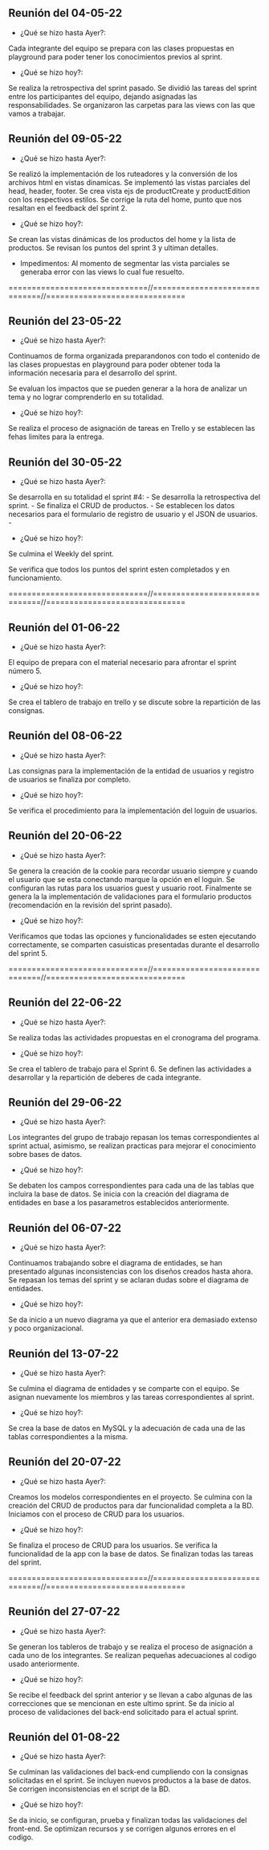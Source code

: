 ## Reunión del 04-05-22

- ¿Qué se hizo hasta Ayer?:

Cada integrante del equipo se prepara con las clases propuestas en playground para poder tener los conocimientos previos al sprint.

- ¿Qué se hizo hoy?:

Se realiza la retrospectiva del sprint pasado.
Se dividió las tareas del sprint entre los participantes del equipo, dejando asignadas las responsabilidades.
Se organizaron las carpetas para las views con las que vamos a trabajar.


## Reunión del 09-05-22

- ¿Qué se hizo hasta Ayer?:

Se realizó la implementación de los ruteadores y la conversión de los archivos html en vistas dinamicas.
Se implementó las vistas parciales del head, header, footer.
Se crea vista ejs de productCreate y productEdition con los respectivos estilos.
Se corrige la ruta del home, punto que nos resaltan en el feedback del sprint 2.

- ¿Qué se hizo hoy?:

Se crean las vistas dinámicas de los productos del home y la lista de productos.
Se revisan los puntos del sprint 3 y ultiman detalles.

- Impedimentos:
Al momento de segmentar las vista parciales se generaba error con las views lo cual fue resuelto.

==============================//==============================//==============================

## Reunión del 23-05-22
- ¿Qué se hizo hasta Ayer?:

Continuamos de forma organizada preparandonos con todo el contenido de las clases propuestas en playground para poder obtener toda la información necesaria para el desarrollo del sprint.

Se evaluan los impactos que se pueden generar a la hora de analizar un tema y no lograr comprenderlo en su totalidad.

- ¿Qué se hizo hoy?:

Se realiza el proceso de asignación de tareas en Trello y se establecen las fehas limites para la entrega.

## Reunión del 30-05-22
- ¿Qué se hizo hasta Ayer?:

Se desarrolla en su totalidad el sprint #4:
    - Se desarrolla la retrospectiva del sprint.
    - Se finaliza el CRUD de productos.
    - Se establecen los datos necesarios para el formulario de registro de usuario y el JSON de usuarios.
    - 
- ¿Qué se hizo hoy?:

Se culmina el Weekly del sprint.

Se verifica que todos los puntos del sprint esten completados y en funcionamiento.

==============================//==============================//==============================

## Reunión del 01-06-22

- ¿Qué se hizo hasta Ayer?:

El equipo de prepara con el material necesario para afrontar el sprint número 5.

- ¿Qué se hizo hoy?:

Se crea el tablero de trabajo en trello y se discute sobre la repartición de las consignas.

## Reunión del 08-06-22

- ¿Qué se hizo hasta Ayer?:

Las consignas para la implementación de la entidad de usuarios y registro de usuarios se finaliza por completo.

- ¿Qué se hizo hoy?:

Se verifica el procedimiento para la implementación del loguin de usuarios.

## Reunión del 20-06-22

- ¿Qué se hizo hasta Ayer?:

Se genera la creación de la cookie para recordar usuario siempre y cuando el usuario que se esta conectando marque la opción en el loguin. 
Se configuran las rutas para los usuarios guest y usuario root.
Finalmente se genera la la implementación de validaciones para el formulario productos (recomendación en la revisión del sprint pasado).

- ¿Qué se hizo hoy?:

Verificamos que todas las opciones y funcionalidades se esten ejecutando correctamente, se comparten casuisticas presentadas durante el desarrollo del sprint 5.

==============================//==============================//==============================

## Reunión del 22-06-22

- ¿Qué se hizo hasta Ayer?:

Se realiza todas las actividades propuestas en el cronograma del programa.

- ¿Qué se hizo hoy?:

Se crea el tablero de trabajo para el Sprint 6. Se definen las actividades a desarrollar y la repartición de deberes de cada integrante.

## Reunión del 29-06-22

- ¿Qué se hizo hasta Ayer?:

Los integrantes del grupo de trabajo repasan los temas correspondientes al sprint actual, asimismo, se realizan practicas para mejorar el conocimiento sobre bases de datos.

- ¿Qué se hizo hoy?:

Se debaten los campos correspondientes para cada una de las tablas que incluira la base de datos.
Se inicia con la creación del diagrama de entidades en base a los pasarametros establecidos anteriormente.

## Reunión del 06-07-22

- ¿Qué se hizo hasta Ayer?:

Continuamos trabajando sobre el diagrama de entidades, se han presentado algunas inconsistencias con los diseños creados hasta ahora.
Se repasan los temas del sprint y se aclaran dudas sobre el diagrama de entidades.

- ¿Qué se hizo hoy?:

Se da inicio a un nuevo diagrama ya que el anterior era demasiado extenso y poco organizacional.

## Reunión del 13-07-22

- ¿Qué se hizo hasta Ayer?:

Se culmina el diagrama de entidades y se comparte con el equipo.
Se asignan nuevamente los miembros y las tareas correspondientes al sprint.

- ¿Qué se hizo hoy?:

Se crea la base de datos en MySQL y la adecuación de cada una de las tablas correspondientes a la misma.

## Reunión del 20-07-22

- ¿Qué se hizo hasta Ayer?:

Creamos los modelos correspondientes en el proyecto.
Se culmina con la creación del CRUD de productos para dar funcionalidad completa a la BD.
Iniciamos con el proceso de CRUD para los usuarios.

- ¿Qué se hizo hoy?:

Se finaliza el proceso de CRUD para los usuarios.
Se verifica la funcionalidad de la app con la base de datos.
Se finalizan todas las tareas del sprint.

==============================//==============================//==============================

## Reunión del 27-07-22

- ¿Qué se hizo hasta Ayer?:

Se generan los tableros de trabajo y se realiza el proceso de asignación a cada uno de los integrantes.
Se realizan pequeñas adecuaciones al codigo usado anteriormente.
- ¿Qué se hizo hoy?:

Se recibe el feedback del sprint anterior y se llevan a cabo algunas de las correcciones que se mencionan en este ultimo sprint.
Se da inicio al proceso de validaciones del back-end solicitado para el actual sprint.


## Reunión del 01-08-22

- ¿Qué se hizo hasta Ayer?:

Se culminan las validaciones del back-end cumpliendo con la consignas solicitadas en el sprint.
Se incluyen nuevos productos a la base de datos.
Se corrigen inconsistencias en el script de la BD.

- ¿Qué se hizo hoy?:

Se da inicio, se configuran, prueba y finalizan todas las validaciones del front-end.
Se optimizan recursos y se corrigen algunos errores en el codigo.